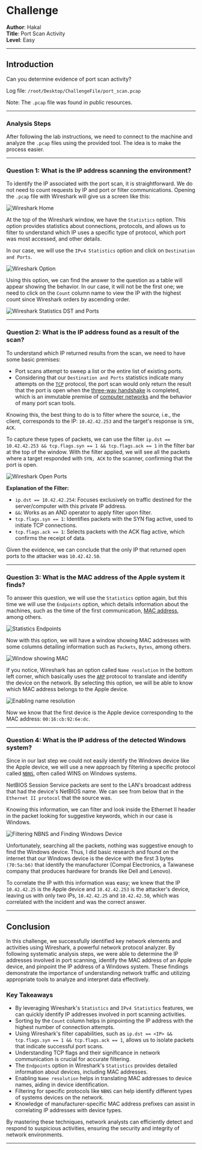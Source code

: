 # **Challenge**

**Author**: Hakal  
**Title**: Port Scan Activity  
**Level**: Easy

---

## Introduction

Can you determine evidence of port scan activity?

Log file: `/root/Desktop/ChallengeFile/port_scan.pcap`

Note: The `.pcap` file was found in public resources.

---

### Analysis Steps

After following the lab instructions, we need to connect to the machine and analyze the `.pcap` files using the provided tool. The idea is to make the process easier.

---

### Question 1: What is the IP address scanning the environment?

To identify the IP associated with the port scan, it is straightforward. We do not need to count requests by IP and port or filter communications. Opening the `.pcap` file with Wireshark will give us a screen like this:

![Wireshark Home](1.png)

At the top of the Wireshark window, we have the `Statistics` option. This option provides statistics about connections, protocols, and allows us to filter to understand which IP uses a specific type of protocol, which port was most accessed, and other details.

In our case, we will use the `IPv4 Statistics` option and click on `Destination and Ports`.

![Wireshark Option](2.png)

Using this option, we can find the answer to the question as a table will appear showing the behavior. In our case, it will not be the first one; we need to click on the `Count` column name to view the IP with the highest count since Wireshark orders by ascending order.

![Wireshark Statistics DST and Ports](3.png)

---

### Question 2: What is the IP address found as a result of the scan?

To understand which IP returned results from the scan, we need to have some basic premises:

- Port scans attempt to sweep a list or the entire list of existing ports.
- Considering that our `Destination and Ports` statistics indicate many attempts on the [`TCP`](https://en.wikipedia.org/wiki/Transmission_Control_Protocol) protocol, the port scan would only return the result that the port is open when the [three-way handshake](https://en.wikipedia.org/wiki/Handshake_(computing)#TCP_three-way_handshake) is completed, which is an immutable premise of [computer networks](https://en.wikipedia.org/wiki/Computer_network) and the behavior of many port scan tools.

Knowing this, the best thing to do is to filter where the source, i.e., the client, corresponds to the IP: `10.42.42.253` and the target's response is `SYN, ACK`.

To capture these types of packets, we can use the filter `ip.dst == 10.42.42.253 && tcp.flags.syn == 1 && tcp.flags.ack == 1` in the filter bar at the top of the window. With the filter applied, we will see all the packets where a target responded with `SYN, ACK` to the scanner, confirming that the port is open.

![Wireshark Open Ports](4.png)

**Explanation of the Filter:**

- `ip.dst == 10.42.42.254`: Focuses exclusively on traffic destined for the server/computer with this private IP address.
- `&&`: Works as an AND operator to apply filter upon filter.
- `tcp.flags.syn == 1`: Identifies packets with the SYN flag active, used to initiate TCP connections.
- `tcp.flags.ack == 1`: Selects packets with the ACK flag active, which confirms the receipt of data.

Given the evidence, we can conclude that the only IP that returned open ports to the attacker was `10.42.42.50`.

---

### Question 3: What is the MAC address of the Apple system it finds?

To answer this question, we will use the `Statistics` option again, but this time we will use the `Endpoints` option, which details information about the machines, such as the time of the first communication, [MAC address](https://en.wikipedia.org/wiki/MAC_address), among others.

![Statistics Endpoints](5.png)

Now with this option, we will have a window showing MAC addresses with some columns detailing information such as `Packets`, `Bytes`, among others.

![Window showing MAC](6.png)

If you notice, Wireshark has an option called `Name resolution` in the bottom left corner, which basically uses the [`ARP`](https://www.fortinet.com/resources/cyberglossary/what-is-arp) protocol to translate and identify the device on the network. By selecting this option, we will be able to know which MAC address belongs to the Apple device.

![Enabling name resolution](7.png)

Now we know that the first device is the Apple device corresponding to the MAC address: `00:16:cb:92:6e:dc`.

---

### Question 4: What is the IP address of the detected Windows system?

Since in our last step we could not easily identify the Windows device like the Apple device, we will use a new approach by filtering a specific protocol called [`NBNS`](https://wiki.wireshark.org/NetBIOS/NBNS), often called WINS on Windows systems.

NetBIOS Session Service packets are sent to the LAN's broadcast address that had the device's NetBIOS name. We can see from below that in the `Ethernet II protocol` that the source was.

Knowing this information, we can filter and look inside the Ethernet II header in the packet looking for suggestive keywords, which in our case is Windows.

![Filtering NBNS and Finding Windows Device](8.png)

Unfortunately, searching all the packets, nothing was suggestive enough to find the Windows device. Thus, I did basic research and found on the internet that our Windows device is the device with the first 3 bytes `(70:5a:b6)` that identify the manufacturer (Compal Electronics, a Taiwanese company that produces hardware for brands like Dell and Lenovo).

To correlate the IP with this information was easy; we knew that the IP `10.42.42.25` is the Apple device and `10.42.42.253` is the attacker's device, leaving us with only two IPs, `10.42.42.25` and `10.42.42.50`, which was correlated with the incident and was the correct answer.

---

## Conclusion

In this challenge, we successfully identified key network elements and activities using Wireshark, a powerful network protocol analyzer. By following systematic analysis steps, we were able to determine the IP addresses involved in port scanning, identify the MAC address of an Apple device, and pinpoint the IP address of a Windows system. These findings demonstrate the importance of understanding network traffic and utilizing appropriate tools to analyze and interpret data effectively.

### Key Takeaways

- By leveraging Wireshark's `Statistics` and `IPv4 Statistics` features, we can quickly identify IP addresses involved in port scanning activities.
- Sorting by the `Count` column helps in pinpointing the IP address with the highest number of connection attempts.
- Using Wireshark's filter capabilities, such as `ip.dst == <IP> && tcp.flags.syn == 1 && tcp.flags.ack == 1`, allows us to isolate packets that indicate successful port scans.
- Understanding TCP flags and their significance in network communication is crucial for accurate filtering.
- The `Endpoints` option in Wireshark's `Statistics` provides detailed information about devices, including MAC addresses.
- Enabling `Name resolution` helps in translating MAC addresses to device names, aiding in device identification.
- Filtering for specific protocols like `NBNS` can help identify different types of systems devices on the network.
- Knowledge of manufacturer-specific MAC address prefixes can assist in correlating IP addresses with device types.

By mastering these techniques, network analysts can efficiently detect and respond to suspicious activities, ensuring the security and integrity of network environments.

---
